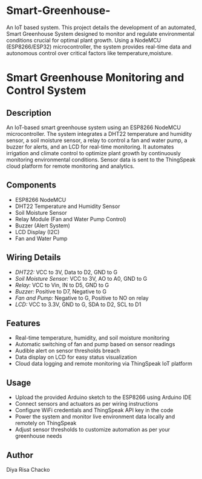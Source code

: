 # Smart-Greenhouse-
An IoT based system. This project details the development of an automated, Smart Greenhouse System designed to monitor and regulate environmental conditions crucial for optimal plant growth. Using a NodeMCU (ESP8266/ESP32) microcontroller, the system provides real-time data and autonomous control over critical factors like temperature,moisture. 
# Smart Greenhouse Monitoring and Control System

## Description
An IoT-based smart greenhouse system using an ESP8266 NodeMCU microcontroller. The system integrates a DHT22 temperature and humidity sensor, a soil moisture sensor, a relay to control a fan and water pump, a buzzer for alerts, and an LCD for real-time monitoring. It automates irrigation and climate control to optimize plant growth by continuously monitoring environmental conditions. Sensor data is sent to the ThingSpeak cloud platform for remote monitoring and analytics.

## Components
- ESP8266 NodeMCU
- DHT22 Temperature and Humidity Sensor
- Soil Moisture Sensor
- Relay Module (Fan and Water Pump Control)
- Buzzer (Alert System)
- LCD Display (I2C)
- Fan and Water Pump

## Wiring Details
- *DHT22:* VCC to 3V, Data to D2, GND to G
- *Soil Moisture Sensor:* VCC to 3V, AO to A0, GND to G
- *Relay:* VCC to Vin, IN to D5, GND to G
- *Buzzer:* Positive to D7, Negative to G
- *Fan and Pump:* Negative to G, Positive to NO on relay
- *LCD:* VCC to 3.3V, GND to G, SDA to D2, SCL to D1

## Features
- Real-time temperature, humidity, and soil moisture monitoring
- Automatic switching of fan and pump based on sensor readings
- Audible alert on sensor thresholds breach
- Data display on LCD for easy status visualization
- Cloud data logging and remote monitoring via ThingSpeak IoT platform

## Usage
- Upload the provided Arduino sketch to the ESP8266 using Arduino IDE
- Connect sensors and actuators as per wiring instructions
- Configure WiFi credentials and ThingSpeak API key in the code
- Power the system and monitor live environment data locally and remotely on ThingSpeak
- Adjust sensor thresholds to customize automation as per your greenhouse needs

## Author
Diya Risa Chacko 
